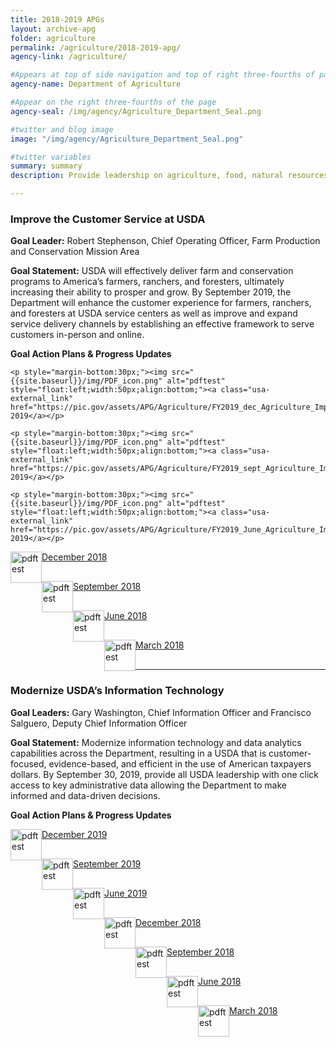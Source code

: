 ```yaml
---
title: 2018-2019 APGs
layout: archive-apg
folder: agriculture
permalink: /agriculture/2018-2019-apg/
agency-link: /agriculture/

#Appears at top of side navigation and top of right three-fourths of page
agency-name: Department of Agriculture

#Appear on the right three-fourths of the page
agency-seal: /img/agency/Agriculture_Department_Seal.png

#twitter and blog image
image: "/img/agency/Agriculture_Department_Seal.png"

#twitter variables
summary: summary
description: Provide leadership on agriculture, food, natural resources, rural infrastructure, nutrition, and related issues.

---
```

<h3>Improve the Customer Service at USDA</h3>
<p><b>Goal Leader:</b> Robert Stephenson, Chief Operating Officer, Farm Production and Conservation Mission Area </p>
<p><b>Goal Statement:</b> USDA will effectively deliver farm and conservation programs to America’s farmers, ranchers, and foresters, ultimately increasing their ability to prosper and grow. By September 2019, the Department will enhance the customer experience for farmers, ranchers, and foresters at USDA service centers as well as improve and expand service delivery channels by establishing an effective framework to serve customers in-person and online. </p>

<p><b>Goal Action Plans & Progress Updates</b></p>

<div class="usa-width-one-whole usa-media_block">
<div class= "usa-grid usa-graphic_list-row" style="padding-left:0rem;">

<div class="usa-width-one-half usa-media_block">

    <p style="margin-bottom:30px;"><img src="{{site.baseurl}}/img/PDF_icon.png" alt="pdftest" style="float:left;width:50px;align:bottom;"><a class="usa-external_link"  href="https://pic.gov/assets/APG/Agriculture/FY2019_dec_Agriculture_Improving_Customer_Experience_at_USDA.pdf">December 2019</a></p>

    <p style="margin-bottom:30px;"><img src="{{site.baseurl}}/img/PDF_icon.png" alt="pdftest" style="float:left;width:50px;align:bottom;"><a class="usa-external_link"  href="https://pic.gov/assets/APG/Agriculture/FY2019_sept_Agriculture_Improving_Customer_Experience_at_USDA.pdf">September 2019</a></p>

    <p style="margin-bottom:30px;"><img src="{{site.baseurl}}/img/PDF_icon.png" alt="pdftest" style="float:left;width:50px;align:bottom;"><a class="usa-external_link"   href="https://pic.gov/assets/APG/Agriculture/FY2019_June_Agriculture_Improving_Customer_Experience_at_USDA.pdf">June 2019</a></p>

</div>

<div class="usa-width-one-half usa-media_block">

 <p  style="margin-bottom:30px;"><img src="{{site.baseurl}}/img/PDF_icon.png" alt="pdftest" style="float:left;width:50px;align:bottom;"><a class="usa-external_link"   href="https://pic.gov/assets/APG/Agriculture/FY2018_Q4_Agriculture_Improving_Customer_Experience_at_USDA.pdf">December 2018</a></p>

 <p style="margin-bottom:30px;"><img src="{{site.baseurl}}/img/PDF_icon.png" alt="pdftest" style="float:left;width:50px;align:bottom;"><a class="usa-external_link"   href="https://pic.gov/assets/APG/Agriculture/FY2018_Q3_Agriculture_Improving_Customer_Experience_at_USDA.pdf">September 2018</a></p>

 <p style="margin-bottom:30px;"><img src="{{site.baseurl}}/img/PDF_icon.png" alt="pdftest" style="float:left;width:50px;align:bottom;"><a class="usa-external_link"   href="https://pic.gov/assets/APG/Agriculture/FY2018_Q2_Agriculture_Improving_Customer_Experience_at_USDA.pdf">June 2018</a></p>

  <p style="margin-bottom:30px;"><img src="{{site.baseurl}}/img/PDF_icon.png" alt="pdftest" style="float:left;width:50px;align:bottom;"><a class="usa-external_link"   href="https://pic.gov/assets/APG/Agriculture/FY2018_Q1_Agriculture_Improving_Customer_Experience_at_USDA.pdf">March 2018</a></p>

</div>

</div>
</div>

<hr>

<section class="usa-section">

<h3>Modernize USDA’s Information Technology</h3>
<p><b>Goal Leaders:</b> Gary Washington, Chief Information Officer and Francisco Salguero, Deputy Chief Information Officer</p>

<p><b>Goal Statement:</b> Modernize information technology and data analytics capabilities across the Department, resulting in a USDA that is customer-focused, evidence-based, and efficient in the use of American taxpayers dollars. By September 30, 2019, provide all USDA leadership with one click access to key administrative data allowing the Department to make informed and data-driven decisions. </p>
<p><b>Goal Action Plans & Progress Updates</b></p>

<div class="usa-width-one-whole usa-media_block">
<div class= "usa-grid usa-graphic_list-row" style="padding-left:0rem;">

<div class="usa-width-one-half usa-media_block">

  <p style="margin-bottom:30px;"><img src="{{site.baseurl}}/img/PDF_icon.png" alt="pdftest" style="float:left;width:50px;align:bottom;"><a class="usa-external_link"   href="https://pic.gov/assets/APG/Agriculture/FY2019_dec_Agriculture_Modernize_USDAs_Information_Technology.pdf">December 2019</a></p>

  <p style="margin-bottom:30px;"><img src="{{site.baseurl}}/img/PDF_icon.png" alt="pdftest" style="float:left;width:50px;align:bottom;"><a class="usa-external_link"   href="https://pic.gov/assets/APG/Agriculture/FY2019_sept_Agriculture_Modernize_USDAs_Information_Technology.pdf">September 2019</a></p>

  <p style="margin-bottom:30px;"><img src="{{site.baseurl}}/img/PDF_icon.png" alt="pdftest" style="float:left;width:50px;align:bottom;"><a class="usa-external_link"   href="https://pic.gov/assets/APG/Agriculture/FY2019_June_Agriculture_Modernize_USDAs_Information_Technology.pdf">June 2019</a></p>

</div>

<div class="usa-width-one-half usa-media_block">
<!--4th quarter deck-->
<p style="margin-bottom:30px;"><img src="{{site.baseurl}}/img/PDF_icon.png" alt="pdftest" style="float:left;width:50px;align:bottom;"><a class="usa-external_link"   href="https://pic.gov/assets/APG/Agriculture/FY2018_Q4_Agriculture_Modernize_USDAs_Information_Technology.pdf">December 2018</a></p>

<p style="margin-bottom:30px;"><img src="{{site.baseurl}}/img/PDF_icon.png" alt="pdftest" style="float:left;width:50px;align:bottom;"><a class="usa-external_link"   href="https://pic.gov/assets/APG/Agriculture/FY2018_Q3_Agriculture_Modernize_USDAs_Information_Technology.pdf">September 2018</a></p>

<p style="margin-bottom:30px;"><img src="{{site.baseurl}}/img/PDF_icon.png" alt="pdftest" style="float:left;width:50px;align:bottom;"><a class="usa-external_link"   href="https://pic.gov/assets/APG/Agriculture/FY2018_Q2_Agriculture_Modernize_USDAs_Information_Technology.pdf">June 2018</a></p>

<p style="margin-bottom:30px;"><img src="{{site.baseurl}}/img/PDF_icon.png" alt="pdftest" style="float:left;width:50px;align:bottom;"><a class="usa-external_link"   href="https://pic.gov/assets/APG/Agriculture/FY2018_Q1_Agriculture_Modernize_USDAs_Information_Technology.pdf">March 2018</a></p>
</div>

</div>
</div>
